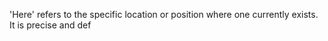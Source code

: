 'Here' refers to the specific location or position where one currently exists. It is precise and def